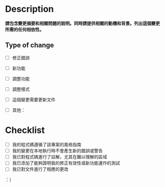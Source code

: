 # Description
**請包含變更摘要和相關問題的說明。同時請提供相關的動機和背景。列出這個變更所需的任何相依性。**

## Type of change

- [ ] 修正錯誤
- [ ] 新功能
- [ ] 調整功能
- [ ] 調整樣式
- [ ] 這個變更需要更新文件
- [ ] 其他：


# Checklist

- [ ] 我的程式碼遵循了該專案的風格指南
- [ ] 我的變更在本地執行時不會產生新的錯誤或警告
- [ ] 我已對程式碼進行了註解，尤其在難以理解的區域
- [ ] 我已添加了能夠證明我的修正有效性或新功能運作的測試
- [ ] 我已對文件進行了相應的更改

：）